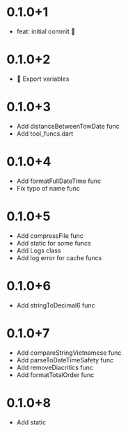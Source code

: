 # 0.1.0+1

- feat: initial commit 🎉
# 0.1.0+2

- 🧹 Export variables
# 0.1.0+3

- Add distanceBetweenTowDate func
- Add tool_funcs.dart
# 0.1.0+4

- Add formatFullDateTime func
- Fix typo of name func
# 0.1.0+5

- Add compressFile func
- Add static for some funcs
- Add Logs class
- Add log error for cache funcs
# 0.1.0+6

- Add stringToDecimal6 func
# 0.1.0+7

- Add compareStringVietnamese func
- Add parseToDateTimeSafety func    
- Add removeDiacritics func
- Add formatTotalOrder func
# 0.1.0+8

- Add static